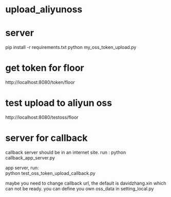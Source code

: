 # upload_aliyunoss
# server
pip install -r requirements.txt
python my_oss_token_upload.py

# get token for floor
http://localhost:8080/token/floor

# test upload to aliyun oss
http://localhost:8080/testoss/floor


# server for callback
callback server should be in an internet site.
run :
    python callback_app_server.py 

app server, run:     
python test_oss_token_upload_callback.py

maybe you need to change callback url, the default is davidzhang.xin which can not be ready.
you can define you own oss_data in setting_local.py

